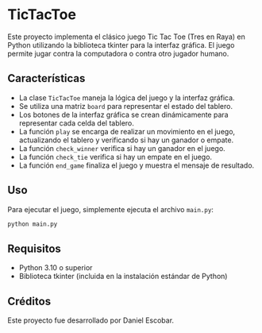 # TicTacToe

Este proyecto implementa el clásico juego Tic Tac Toe (Tres en Raya) en Python utilizando la biblioteca tkinter para la interfaz gráfica. El juego permite jugar contra la computadora o contra otro jugador humano.

## Características

- La clase `TicTacToe` maneja la lógica del juego y la interfaz gráfica.
- Se utiliza una matriz `board` para representar el estado del tablero.
- Los botones de la interfaz gráfica se crean dinámicamente para representar cada celda del tablero.
- La función `play` se encarga de realizar un movimiento en el juego, actualizando el tablero y verificando si hay un ganador o empate.
- La función `check_winner` verifica si hay un ganador en el juego.
- La función `check_tie` verifica si hay un empate en el juego.
- La función `end_game` finaliza el juego y muestra el mensaje de resultado.

## Uso

Para ejecutar el juego, simplemente ejecuta el archivo `main.py`:

```bash
python main.py
```

## Requisitos

- Python 3.10 o superior
- Biblioteca tkinter (incluida en la instalación estándar de Python)

## Créditos
Este proyecto fue desarrollado por Daniel Escobar.

